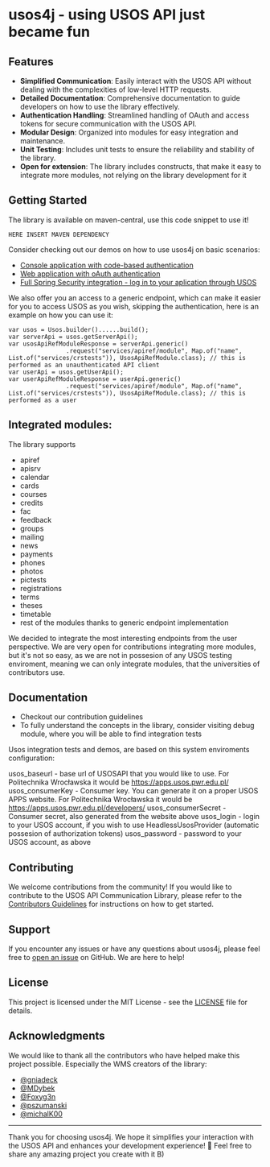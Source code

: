 # usos4j - using USOS API just became fun

## Features

- **Simplified Communication**: Easily interact with the USOS API without dealing with the complexities of low-level HTTP requests.
- **Detailed Documentation**: Comprehensive documentation to guide developers on how to use the library effectively.
- **Authentication Handling**: Streamlined handling of OAuth and access tokens for secure communication with the USOS API.
- **Modular Design**: Organized into modules for easy integration and maintenance.
- **Unit Testing**: Includes unit tests to ensure the reliability and stability of the library.
- **Open for extension**: The library includes constructs, that make it easy to integrate more modules, not relying on the library development for it

## Getting Started

The library is available on maven-central, use this code snippet to use it!
```
HERE INSERT MAVEN DEPENDENCY
```

Consider checking out our demos on how to use usos4j on basic scenarios:

- [Console application with code-based authentication](https://github.com/WMS-DEV/usos4j/tree/master/demo)
- [Web application with oAuth authentication](https://github.com/WMS-DEV/usos4j/tree/master/spring-demo)
- [Full Spring Security integration - log in to your aplication through USOS](https://github.com/WMS-DEV/usos4j/tree/master/spring-security-demo)

We also offer you an access to a generic endpoint, which can make it easier for you to access USOS as you wish, skipping the authentication, here is an example on how you can use it:
```
var usos = Usos.builder()......build();
var serverApi = usos.getServerApi();
var usosApiRefModuleResponse = serverApi.generic()
                .request("services/apiref/module", Map.of("name", List.of("services/crstests")), UsosApiRefModule.class); // this is performed as an unauthenticated API client
var userApi = usos.getUserApi();
var userApiRefModuleResponse = userApi.generic()
                .request("services/apiref/module", Map.of("name", List.of("services/crstests")), UsosApiRefModule.class); // this is performed as a user
```

## Integrated modules:
The library supports
- apiref
- apisrv
- calendar
- cards
- courses
- credits
- fac
- feedback
- groups
- mailing
- news
- payments
- phones
- photos
- pictests
- registrations
- terms
- theses
- timetable
- rest of the modules thanks to generic endpoint implementation

We decided to integrate the most interesting endpoints from the user perspective. We are very open for contributions integrating more modules, but it's not so easy, as we are not in possesion of any USOS testing enviroment, meaning we can only integrate modules, that the universities of contributors use.

## Documentation

- Checkout our contribution guidelines
- To fully understand the concepts in the library, consider visiting debug module, where you will be able to find integration tests

Usos integration tests and demos, are based on this system enviroments configuration:

usos_baseurl - base url of USOSAPI that you would like to use. For Politechnika Wrocławska it would be https://apps.usos.pwr.edu.pl/
usos_consumerKey - Consumer key. You can generate it on a proper USOS APPS website. For Politechnika Wrocławska it would be https://apps.usos.pwr.edu.pl/developers/
usos_consumerSecret - Consumer secret, also generated from the website above
usos_login - login to your USOS account, if you wish to use HeadlessUsosProvider (automatic possesion of authorization tokens)
usos_password - password to your USOS account, as above

## Contributing

We welcome contributions from the community! If you would like to contribute to the USOS API Communication Library, please refer to the [Contributors Guidelines](git/usos4j-prod/CONTRIBUTORS.md) for instructions on how to get started.

## Support

If you encounter any issues or have any questions about usos4j, please feel free to [open an issue](../../issues) on GitHub. We are here to help!

## License

This project is licensed under the MIT License - see the [LICENSE](LICENSE) file for details.

## Acknowledgments

We would like to thank all the contributors who have helped make this project possible. Especially the WMS creators of the library:
- [@gniadeck](https://github.com/gniadeck)
- [@MDybek](https://github.com/MDybek)
- [@Foxyg3n](https://github.com/Foxyg3n)
- [@pszumanski](https://github.com/pszumanski)
- [@michalK00](https://github.com/michalK00)

---

Thank you for choosing usos4j. We hope it simplifies your interaction with the USOS API and enhances your development experience! 🚀
Feel free to share any amazing project you create with it B)
